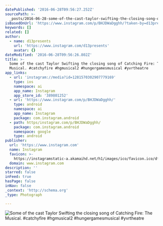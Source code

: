 ```yaml
---
datePublished: '2016-06-28T09:56:27.252Z'
sourcePath: >-
  _posts/2016-06-28-some-of-the-cast-taylor-swifting-the-closing-song-of-catchin.md
isBasedOnUrl: 'https://www.instagram.com/p/BHJDWaDgghh/?taken-by=d13presents'
keywords: []
related: []
author:
  - name: d13presents
    url: 'https://www.instagram.com/d13presents'
    avatar: {}
dateModified: '2016-06-28T09:56:26.802Z'
title: >-
  Some of the cast Taylor Swifting the closing song of Catching Fire: The
  Musical. #catchyfire #hgmusical2 #hungergamesmusical #yvrtheatre
app_links:
  - url: 'instagram://media?id=1281570302907779169'
    type: ios
    namespace: ai
    app_name: Instagram
    app_store_id: '389801252'
  - url: 'https://www.instagram.com/p/BHJDWaDgghh/'
    type: android
    namespace: ai
    app_name: Instagram
    package: com.instagram.android
  - path: https/instagram.com/p/BHJDWaDgghh/
    package: com.instagram.android
    namespace: google
    type: android
publisher:
  url: 'https://www.instagram.com'
  name: Instagram
  favicon: >-
    https://instagramstatic-a.akamaihd.net/h1/images/ico/favicon.ico/dfa85bb1fd63.ico
  domain: www.instagram.com
description: ''
starred: false
inFeed: true
hasPage: false
inNav: false
_context: 'http://schema.org'
_type: Photograph

---
```

![Some of the cast Taylor Swifting the closing song of Catching Fire: The Musical. #catchyfire #hgmusical2 #hungergamesmusical #yvrtheatre](https://imgflo.herokuapp.com/graph/vahj1ThiexotieMo/506c246fbfa62c28fd501fcc6e4224d6/noop.jpg?input=https%3A%2F%2Fscontent.cdninstagram.com%2Ft51.2885-15%2Fs640x640%2Fsh0.08%2Fe35%2F13525360_159291817821136_1047677568_n.jpg%3Fig_cache_key%3DMTI4MTU3MDMwMjkwNzc3OTE2OQ%253D%253D.2)